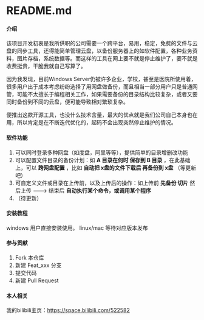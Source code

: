 # README.md

#### 介绍
该项目开发初衷是我所供职的公司需要一个跨平台，易用，稳定，免费的文件与云盘的同步工具，还得能简单管理云盘，以备份服务器上的如软件配置，各种业务资料，图片存档，系统数据等。而这样的工具在网上要不就是停止维护了，要不就是收费挺贵，干脆我就自己写算了。

因为我发现，目前Windows Server仍被许多企业，学校，甚至是医院所使用着，很多用户出于成本考虑纷纷选择了用网盘做备份，而且相当一部分用户只是普通网管，可能不太擅长于编程相关工作，如果需要备份的目录结构比较复杂，或者又要同时备份到不同的云盘，便可能导致相对繁琐复杂。

便推出这款开源工具，也没什么技术含量，最大的优点就是我们公司自己本身也在用，所以肯定是在不断迭代优化的，起码不会出现突然停止维护的情况。

#### 软件功能
1. 可以同时登录多种网盘（如度盘，阿里等等），提供简单的目录增删改功能
2. 可以配置文件目录的备份计划：如  **A 目录在何时 保存到 B 目录** ，在此基础上，可以 **跨网盘配置** ，比如  **自动把 x盘的文件下载后 再备份到 x盘**  （等更新吧）
3. 可自定义文件或目录在上传前，以及上传后的操作：如上传前 **先备份 切片** 然后上传 ---> 结束后 **自动执行某个命令，或调用某个程序** 
4. （待更新）

#### 安装教程
windows 用户直接安装使用。
linux/mac 等待对应版本发布

#### 参与贡献

1.  Fork 本仓库
2.  新建 Feat_xxx 分支
3.  提交代码
4.  新建 Pull Request

#### 本人相关

我的bilibili主页：https://space.bilibili.com/522582
